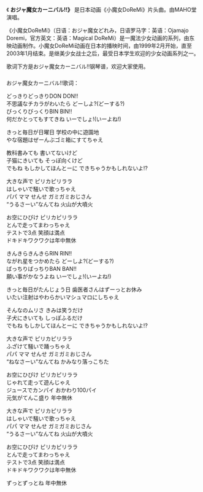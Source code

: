 

《 **おジャ魔女カーニバル!!》** 是日本动画《小魔女DoReMi》片头曲。由MAHO堂演唱。

  

《小魔女DoReMi》（日语：おジャ魔女どれみ，日语罗马字：英语：Ojamajo Doremi，官方英文：英语：Magical
DoReMi）是一魔法少女动画的系列，由东映动画制作。小魔女DoReMi动画在日本的播映时间，由1999年2月开始，直至2003年1月结束。是继美少女战士之后，最受日本学生欢迎的少女动画系列之一。

  

歌词下方是おジャ魔女カーニバル!!钢琴谱，欢迎大家使用。

###  
おジャ魔女カーニバル!!歌词：

  
どっきりどっきりDON DON!!  
不思議なチカラがわいたら どーしよ?(どーする?)  
びっくりびっくりBIN BIN!!  
何だかとってもすてきね いーでしょ!(いーよね!)

きっと毎日が日曜日 学校の中に遊園地  
やな宿題はぜーんぶゴミ箱にすてちゃえ

教科書みても 書いてないけど  
子猫にきいても そっぽ向くけど  
でもね もしかしてほんとーに できちゃうかもしれないよ!?

大きな声で ピリカピリララ  
はしゃいで騒いで歌っちゃえ  
パパ ママ せんせ ガミガミおじさん  
“うるさーい”なんてね 火山が大噴火

お空にひびけ ピリカピリララ  
とんで走ってまわっちゃえ  
テストで3点 笑顔は満点  
ドキドキワクワクは年中無休

きんきらきんきらRIN RIN!!  
ながれ星をつかめたら どーしよ?(どーする?)  
ばっちりばっちりBAN BAN!!  
願い事がかなうよね いーでしょ!(いーよね!)

きっと毎日がたんじょう日 歯医者さんはずーっとお休み  
いたい注射はやわらかいマシュマロにしちゃえ

そんなのムリさ きみは笑うだけ  
子犬にきいても しっぽふるだけ  
でもね もしかしてほんとーに できちゃうかもしれないよ!?

大きな声で ピリカピリララ  
ふざけて騒いで踊っちゃえ  
パパ ママ せんせ ガミガミおじさん  
“ねなさーい”なんてね かみなり落っこちた

お空にひびけ ピリカピリララ  
じゃれて走って遊んじゃえ  
ジュースでカンパイ おかわり100パイ  
元気がてんこ盛り 年中無休

大きな声で ピリカピリララ  
はしゃいで騒いで歌っちゃえ  
パパ ママ せんせ ガミガミおじさん  
“うるさーい”なんてね 火山が大噴火

お空にひびけ ピリカピリララ  
とんで走ってまわっちゃえ  
テストで3点 笑顔は満点  
ドキドキワクワクは年中無休

ずっとずっとね 年中無休

  

